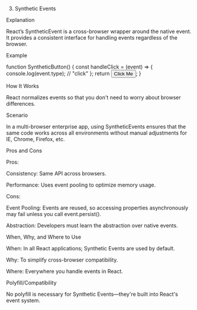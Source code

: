3. Synthetic Events

Explanation

React’s SyntheticEvent is a cross-browser wrapper around the native event. It provides a consistent interface for handling events regardless of the browser.

Example

function SyntheticButton() {
  const handleClick = (event) => {
    console.log(event.type); // "click"
  };
  return <button onClick={handleClick}>Click Me</button>;
}

How It Works

React normalizes events so that you don't need to worry about browser differences.

Scenario

In a multi-browser enterprise app, using SyntheticEvents ensures that the same code works across all environments without manual adjustments for IE, Chrome, Firefox, etc.

Pros and Cons

Pros:

Consistency: Same API across browsers.

Performance: Uses event pooling to optimize memory usage.

Cons:

Event Pooling: Events are reused, so accessing properties asynchronously may fail unless you call event.persist().

Abstraction: Developers must learn the abstraction over native events.

When, Why, and Where to Use

When: In all React applications; Synthetic Events are used by default.

Why: To simplify cross-browser compatibility.

Where: Everywhere you handle events in React.

Polyfill/Compatibility

No polyfill is necessary for Synthetic Events—they're built into React's event system.